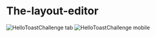 # The-layout-editor
![HelloToastChallenge tab](https://user-images.githubusercontent.com/50354129/161441953-5c4d8490-2990-4168-b683-645e0820428d.gif)
![HelloToastChallenge mobile](https://user-images.githubusercontent.com/50354129/161441954-8ea1fcdc-fcf9-4f44-9e7d-d5f18d3cc9c0.gif)
